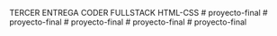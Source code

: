 TERCER ENTREGA CODER FULLSTACK HTML-CSS
#   p r o y e c t o - f i n a l 
 
 #   p r o y e c t o - f i n a l 
 
 #   p r o y e c t o - f i n a l 
 
 #   p r o y e c t o - f i n a l  
 #   p r o y e c t o - f i n a l  
 